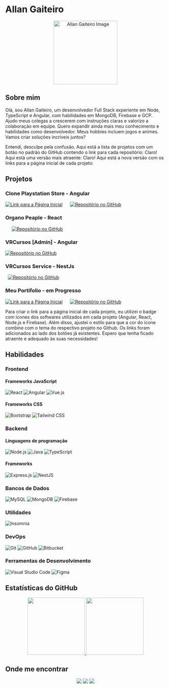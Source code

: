 
# Allan Gaiteiro 

<p align="center">
<a href="https://allan-gaiteiro.web.app" target="_blank"> 
<img src="https://firebasestorage.googleapis.com/v0/b/allan-gaiteiro.appspot.com/o/profile2.jpeg?alt=media&token=18f4420e-b3d4-4b97-8db1-8b471f401ff9" alt="Allan Gaiteiro Image" width="200" height="200" border="0" style="image-rendering: auto;object-fit:cover;object-position: center;"></a> </p>

## Sobre mim

Olá, sou Allan Gaiteiro, um desenvolvedor Full Stack experiente em Node, TypeScript e Angular, com habilidades em MongoDB, Firebase e GCP. Ajudo meus colegas a crescerem com instruções claras e valorizo a colaboração em equipe. Quero expandir ainda mais meu conhecimento e habilidades como desenvolvedor. Meus hobbies incluem jogos e animes. Vamos criar soluções incríveis juntos?

Entendi, desculpe pela confusão. Aqui está a lista de projetos com um botão no padrão do GitHub contendo o link para cada repositório:
Claro! Aqui está uma versão mais atraente:
Claro! Aqui está a nova versão com os links para a página inicial de cada projeto:

## Projetos

### Clone Playstation Store - Angular
[![Link para a Página Inicial](https://img.shields.io/badge/P%C3%A1gina%20Inicial-2f2f2f?style=for-the-badge&logo=angular&logoColor=red)](https://reply-playstation-store-web.web.app/latest) 
    
[![Repositório no GitHub](https://img.shields.io/badge/-GitHub-181717?style=for-the-badge&logo=github&logoColor=white)](https://github.com/AllanGaiteiro/project-reply-playstation-store-web-angular)

### Organo Peaple - React
<!-- 
[![Link para a Página Inicial](https://img.shields.io/badge/P%C3%A1gina%20Inicial-2f2f2f?style=for-the-badge&logo=react&logoColor=61dafb)](https://allangaiteiro.github.io/alura-projeto-organopeaple-estudo-react/)
-->
    
[![Repositório no GitHub](https://img.shields.io/badge/-GitHub-181717?style=for-the-badge&logo=github&logoColor=white)](https://github.com/AllanGaiteiro/alura-projeto-organopeaple-estudo-react)

### VRCursos [Admin] - Angular
<!-- 
[![Link para a Página Inicial](https://img.shields.io/badge/P%C3%A1gina%20Inicial-2f2f2f?style=for-the-badge&logo=angular&logoColor=red)](https://allangaiteiro.github.io/vrsoftware-vrcursos-front-testetecnico-angular/) 
-->

[![Repositório no GitHub](https://img.shields.io/badge/-GitHub-181717?style=for-the-badge&logo=github&logoColor=white)](https://github.com/AllanGaiteiro/vrsoftware-vrcursos-front-testetecnico-angular)

### VRCursos Service - NestJs
<!-- 
[![Link para a Página Inicial](https://img.shields.io/badge/P%C3%A1gina%20Inicial-2f2f2f?style=for-the-badge&logo=node.js&logoColor=white)](https://vr-software-vrcursos-service.herokuapp.com/api/v1/courses) 
-->
 
[![Repositório no GitHub](https://img.shields.io/badge/-GitHub-181717?style=for-the-badge&logo=github&logoColor=white)](https://github.com/AllanGaiteiro/vrsoftware-vrcursos-service-testetecnico-nestJs)

### Meu Portifolio - em Progresso
[![Link para a Página Inicial](https://img.shields.io/badge/P%C3%A1gina%20Inicial-2f2f2f?style=for-the-badge&logo=firebase&logoColor=FFCA28)](https://allan-gaiteiro.web.app/) 
    
[![Repositório no GitHub](https://img.shields.io/badge/-GitHub-181717?style=for-the-badge&logo=github&logoColor=white)](https://github.com/AllanGaiteiro/Meu-Portifolio)

Para criar o link para a página inicial de cada projeto, eu utilizei o badge com ícones dos softwares utilizados em cada projeto (Angular, React, Node.js e Firebase). Além disso, ajustei o estilo para que a cor do ícone combine com o tema do respectivo projeto no Github. Os links foram adicionados ao lado dos botões já existentes. Espero que tenha ficado atraente e adequado às suas necessidades!

## Habilidades 

### Frontend

#### Frameworks JavaScript

![React](https://img.shields.io/badge/-React-61DAFB?style=for-the-badge&logo=react&logoColor=white)
![Angular](https://img.shields.io/badge/-Angular-DD0031?style=for-the-badge&logo=angular&logoColor=white)
![Vue.js](https://img.shields.io/badge/-Vue.js-4FC08D?style=for-the-badge&logo=vue.js&logoColor=white)

#### Frameworks CSS

![Bootstrap](https://img.shields.io/badge/-Bootstrap-563D7C?style=for-the-badge&logo=bootstrap&logoColor=white)
![Tailwind CSS](https://img.shields.io/badge/-Tailwind%20CSS-38B2AC?style=for-the-badge&logo=tailwind-css&logoColor=white)

### Backend 

#### Linguagens de programação 

![Node.js](https://img.shields.io/badge/-Node.js-339933?style=for-the-badge&logo=node.js&logoColor=white)
![Java](https://img.shields.io/badge/-Java-007396?style=for-the-badge&logo=java&logoColor=white)
![TypeScript](https://img.shields.io/badge/-TypeScript-007ACC?style=for-the-badge&logo=typescript&logoColor=white)

#### Frameworks 

![Express.js](https://img.shields.io/badge/-Express.js-white?style=for-the-badge&logo=express&logoColor=black)
![NestJS](https://img.shields.io/badge/-NestJS-E0234E?style=for-the-badge&logo=nestjs&logoColor=white)

### Bancos de Dados 

![MySQL](https://img.shields.io/badge/-MySQL-4479A1?style=for-the-badge&logo=mysql&logoColor=white)
![MongoDB](https://img.shields.io/badge/-MongoDB-47A248?style=for-the-badge&logo=mongodb&logoColor=white)
![Firebase](https://img.shields.io/badge/-Firebase-FFCA28?style=for-the-badge&logo=firebase&logoColor=white)

### Utilidades 

![Insomnia](https://img.shields.io/badge/-Insomnia-5849BE?style=for-the-badge&logo=insomnia&logoColor=white)

### DevOps 

![Git](https://img.shields.io/badge/-Git-F05032?style=for-the-badge&logo=git&logoColor=white)
![GitHub](https://img.shields.io/badge/-GitHub-181717?style=for-the-badge&logo=github&logoColor=white)
![Bitbucket](https://img.shields.io/badge/-Bitbucket-0052CC?style=for-the-badge&logo=bitbucket&logoColor=white)

### Ferramentas de Desenvolvimento 

![Visual Studio Code](https://img.shields.io/badge/-Visual%20Studio%20Code-007ACC?style=for-the-badge&logo=visual-studio-code&logoColor=white)
![Figma](https://img.shields.io/badge/-Figma-F24E1E?style=for-the-badge&logo=figma&logoColor=white)

## Estatísticas do GitHub 

<div align="center">
<a href="https://github.com/AllanGaiteiro">
  <img height="180em" src="https://github-readme-stats.vercel.app/api?username=AllanGaiteiro&theme=vue&show_icons=true" />
</a>
<a href="https://github.com/AllanGaiteiro">
  <img height="180em" src="https://github-readme-stats.vercel.app/api/top-langs/?username=AllanGaiteiro&theme=vue&layout=compact&langs_count=10" />
</a>
</div>

## Onde me encontrar 

<p align="center">
<a href="https://www.linkedin.com/in/allan-gaiteiro"><img src="https://img.shields.io/badge/-Allan%20Gaiteiro-0077B5?style=for-the-badge&logo=Linkedin&logoColor=white"/></a> 
<a href="mailto:allansgaiteiro@gmail.com"><img src="https://img.shields.io/badge/-allansgaiteiro%40gmail.com-D14836?style=for-the-badge&logo=Gmail&logoColor=white"/></a> 
<a href="https://github.com/AllanGaiteiro"><img src="https://img.shields.io/badge/-AllanGaiteiro-24292e?style=for-the-badge&logo=github"/></a>
</p>
